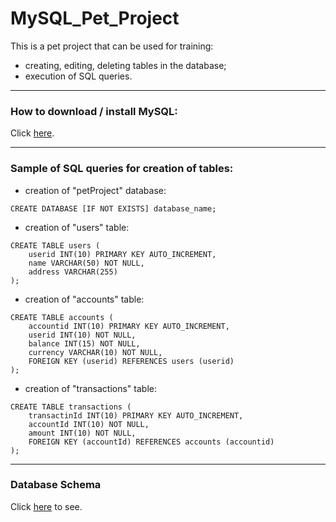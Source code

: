 # MySQL_Pet_Project

This is a pet project that can be used for training:
* creating, editing, deleting tables in the database;
* execution of SQL queries.

---
### How to download / install MySQL: 
Click [here](https://metanit.com/sql/mysql/).

---
### Sample of SQL queries for creation of tables:

* creation of "petProject" database:
```
CREATE DATABASE [IF NOT EXISTS] database_name;
```

* creation of "users" table:
```
CREATE TABLE users (                                      
    userid INT(10) PRIMARY KEY AUTO_INCREMENT,
    name VARCHAR(50) NOT NULL,
    address VARCHAR(255)
);
```

* creation of "accounts" table:
```
CREATE TABLE accounts (
	accountid INT(10) PRIMARY KEY AUTO_INCREMENT, 
	userid INT(10) NOT NULL, 
	balance INT(15) NOT NULL, 
	currency VARCHAR(10) NOT NULL,
	FOREIGN KEY (userid) REFERENCES users (userid)
);
```

* creation of "transactions" table:
```
CREATE TABLE transactions (
	transactinId INT(10) PRIMARY KEY AUTO_INCREMENT, 
	accountId INT(10) NOT NULL, 
	amount INT(10) NOT NULL,
	FOREIGN KEY (accountId) REFERENCES accounts (accountid)	
);
```

---
### Database Schema
Click [here](https://drive.google.com/file/d/1wjj9mjF_qgc6dLr7YDHIngZGSVPlxGhL/view?usp=share_link) to see.
